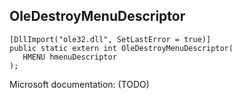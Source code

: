 ## OleDestroyMenuDescriptor

```
[DllImport("ole32.dll", SetLastError = true)]
public static extern int OleDestroyMenuDescriptor(
   HMENU hmenuDescriptor
);
```

Microsoft documentation: (TODO)
